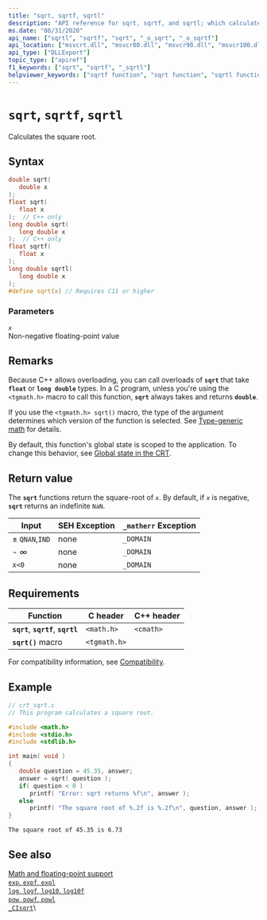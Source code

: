 ```yaml
---
title: "sqrt, sqrtf, sqrtl"
description: "API reference for sqrt, sqrtf, and sqrtl; which calculate a square root of a floating point number."
ms.date: "08/31/2020"
api_name: ["sqrtl", "sqrtf", "sqrt", "_o_sqrt", "_o_sqrtf"]
api_location: ["msvcrt.dll", "msvcr80.dll", "msvcr90.dll", "msvcr100.dll", "msvcr100_clr0400.dll", "msvcr110.dll", "msvcr110_clr0400.dll", "msvcr120.dll", "msvcr120_clr0400.dll", "ucrtbase.dll", "api-ms-win-crt-math-l1-1-0.dll", "ntoskrnl.exe", "api-ms-win-crt-private-l1-1-0.dll"]
api_type: ["DLLExport"]
topic_type: ["apiref"]
f1_keywords: ["sqrt", "sqrtf", "_sqrtl"]
helpviewer_keywords: ["sqrtf function", "sqrt function", "sqrtl function", "_sqrtl function", "calculating square roots", "square roots, calculating"]
---
```

# `sqrt`, `sqrtf`, `sqrtl`

Calculates the square root.

## Syntax

```C
double sqrt(
   double x
);
float sqrt(
   float x
);  // C++ only
long double sqrt(
   long double x
);  // C++ only
float sqrtf(
   float x
);
long double sqrtl(
   long double x
);
#define sqrt(x) // Requires C11 or higher
```

### Parameters

*`x`*\
Non-negative floating-point value

## Remarks

Because C++ allows overloading, you can call overloads of **`sqrt`** that take **`float`** or **`long double`** types. In a C program, unless you're using the `<tgmath.h>` macro to call this function, **`sqrt`** always takes and returns **`double`**.

If you use the `<tgmath.h> sqrt()` macro, the type of the argument determines which version of the function is selected. See [Type-generic math](../tgmath.md) for details.

By default, this function's global state is scoped to the application. To change this behavior, see [Global state in the CRT](../global-state.md).

## Return value

The **`sqrt`** functions return the square-root of *`x`*. By default, if *`x`* is negative, **`sqrt`** returns an indefinite `NaN`.

|Input|SEH Exception|**`_matherr`** Exception|
|-----------|-------------------|--------------------------|
|± `QNAN`,`IND`|none|`_DOMAIN`|
|- ∞|none|`_DOMAIN`|
|`x<0`|none|`_DOMAIN`|

## Requirements

|Function|C header|C++ header|
|--------------|--------------|------------------|
|**`sqrt`**, **`sqrtf`**, **`sqrtl`**|`<math.h>`|`<cmath>`|
|**`sqrt()`** macro | `<tgmath.h>` ||

For compatibility information, see [Compatibility](../compatibility.md).

## Example

```C
// crt_sqrt.c
// This program calculates a square root.

#include <math.h>
#include <stdio.h>
#include <stdlib.h>

int main( void )
{
   double question = 45.35, answer;
   answer = sqrt( question );
   if( question < 0 )
      printf( "Error: sqrt returns %f\n", answer );
   else
      printf( "The square root of %.2f is %.2f\n", question, answer );
}
```

```Output
The square root of 45.35 is 6.73
```

## See also

[Math and floating-point support](../floating-point-support.md)\
[`exp`, `expf`, `expl`](exp-expf.md)\
[`log`, `logf`, `log10`, `log10f`](log-logf-log10-log10f.md)\
[`pow`, `powf`, `powl`](pow-powf-powl.md)\
[`_CIsqrt`](../cisqrt.md)\
